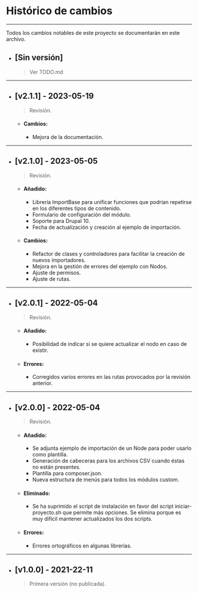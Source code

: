 # Histórico de cambios
---
Todos los cambios notables de este proyecto se documentarán en este archivo.

* ## [Sin versión]
  > Ver TODO.md

---
* ## [v2.1.1] - 2023-05-19
  > Revisión.

  * #### Cambios:
    - Mejora de la documentación.

---
* ## [v2.1.0] - 2023-05-05
  > Revisión.

  * #### Añadido:
    - Librería ImportBase para unificar funciones que podrían repetirse en
      los diferentes tipos de contenido.
    - Formulario de configuración del módulo.
    - Soporte para Drupal 10.
    - Fecha de actualización y creación al ejemplo de importación.

  * #### Cambios:
    - Refactor de clases y controladores para facilitar la creación de nuevos
      importadores.
    - Mejora en la gestión de errores del ejemplo con Nodos.
    - Ajuste de permisos.
    - Ajuste de rutas.

---
* ## [v2.0.1] - 2022-05-04
  > Revisión.

  * #### Añadido:
    - Posibilidad de indicar si se quiere actualizar el nodo en caso de existir.

  * #### Errores:
    - Corregidos varios errores en las rutas provocados por la revisión
      anterior.

---
* ## [v2.0.0] - 2022-05-04
  > Revisión.

  * #### Añadido:
    - Se adjunta ejemplo de importación de un Node para poder usarlo como
      plantilla.
    - Generación de cabeceras para los archivos CSV cuando éstas no están
      presentes.
    - Plantilla para composer.json.
    - Nueva estructura de menús para todos los módulos custom.

  * #### Eliminado:
    - Se ha suprimido el script de instalación en favor del script
      iniciar-proyecto.sh que permite más opciones. Se elimina porque es
      muy difícil mantener actualizados los dos scripts.

  * #### Errores:
    - Errores ortográficos en algunas librerías.

---
* ## [v1.0.0] - 2021-22-11
  > Primera versión (no publicada).
